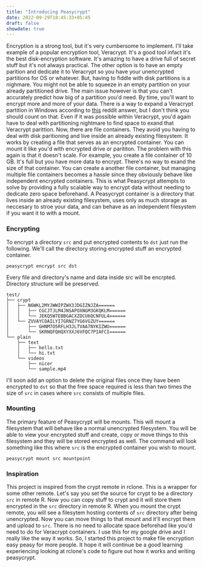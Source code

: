 ```yaml
---
title: "Introducing Peasycrypt"
date: 2022-09-29T18:45:33+05:45
draft: false
showdate: true
---
```



Encryption is a strong tool, but it's very cumbersome to implement. I'll take example of a popular encryption tool, Veracrypt. It's a good tool infact it's the best disk-encryption software. It's amazing to have a drive full of secret stuff but it's not always practical. The other option is to have an empty parition and dedicate it to Veracrypt so you have your unencrypted partitions for OS or whatever. But, having to fiddle with disk partitions is a nighmare. You might not be able to squeeze in an empty partition on your already partitioned drive. The main issue however is that you can't accurately predict how big of a partition you'd need. By time, you'll want to encrypt more and more of your data. There is a way to expand a Veracrypt partition in Windows according to [this](https://www.reddit.com/r/VeraCrypt/comments/i481eu/comment/g1tyljd/) reddit answer, but I don't think you should count on that. Even if it was possible within Veracrypt, you'd again have to deal with partitioning nightmare to find space to exand that Veracrypt parittion. Now, there are file containers. They avoid you having to deal with disk paritioning and live inside an already existing filesystem. It works by creating a file that serves as an encrypted container. You can mount it like you'd with encrypted drive or parititon. The problem with this again is that it doesn't scale. For example, you create a file container of 10 GB. It's full but you have more data to encrypt. There's no way to exand the size of that container. You can create a another file container, but managing multiple file containers becomes a hassle since they obviously behave like independent encrypted containers. This is what Peasycrypt attempts to solve by providing a fully scalable way to encrypt data without needing to dedicate zero space beforehand. A Peasycrypt container is a directory that lives inside an already existing filesystem, uses only as much storage as neccesary to stroe your data, and can behave as an independent filesystem if you want it to with a mount.

### Encrypting
To encrypt a directory `src` and put encrypted contents to `dst` just run the following. We'll call the directory storing encrypted stuff an encrypted container.
```
peasycrypt encrypt src dst
```
Every file and directory's name and data inside src will be encrpted. Directory structure will be preserved.
```
test/
├── crypt
│   ├── N6WKL2MYJWWIPZWX3JDGIZNJZA======
│   │   ├── CGCJTJLM4JNSAPOXNGM3GKQKLM======
│   │   └── JEKQ5W7EBBGACXZOCU6QCNFUL4======
│   └── ZVVAYCOAILYI7GRNZ7YG6VGZUY======
│       ├── GHNM7O5RFLH3JLTVAA7NYKIZWU======
│       └── SKRNQFQHQXYXXJ6VFQC7PIAFCI======
└── plain
    ├── text
    │   ├── hello.txt
    │   └── hi.txt
    └── videos
        ├── nicer
        └── sample.mp4
```
I'll soon add an option to delete the original files once they have been encrypted to `dst` so that the free space required is less than two times the size of `src` in cases where `src` consists of multiple files.

### Mounting
The primary feature of Peasycrypt will be mounts. This will mount a filesystem that will behave like a normal unencrypted filesystem. You will be able to view your encrypted stuff and create, copy or move things to this filesystem and they will be stored encrypted as well. The command will look something like this where `src` is the encrypted container you wish to mount.
```
peasycrypt mount src mountpoint
```
### Inspiration
This project is inspired from the crypt remote in rclone. This is a wrapper for some other remote. Let's say you set the source for crypt to be a directory `src` in remote R. Now you can copy stuff to crypt and it will store them encrypted in the `src` directory in remote R. When you mount the crypt remote, you will see a filesytem hosting contents of `src` directory after being unencrypted. Now you can move things to that mount and it'll encrypt them and upload to `src`. There is no need to allocate space beforehad like you'd need to do for Veracrypt containers. I use this for my google drive and I really like the way it works. So, I started this project to make file encryption easy peasy for more people. It hope it will continue be a good learning experiencing looking at rclone's code to figure out how it works and writing peasycrypt.
